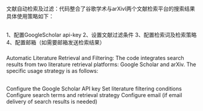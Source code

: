 ###
文献自动检索及过滤：代码整合了谷歌学术与arXivl两个文献检索平台的搜索结果
具体使用策略如下：
##
1、配置GoogleScholar api-key
2、设置文献过滤条件
3、配置检索词及检索策略
4、配置邮箱（如需要邮箱发送检索结果）
###
Automatic Literature Retrieval and Filtering: The code integrates search results from two literature retrieval platforms: Google Scholar and arXiv.
The specific usage strategy is as follows:
##
Configure the Google Scholar API key
Set literature filtering conditions
Configure search terms and retrieval strategy
Configure email (if email delivery of search results is needed)
